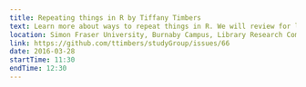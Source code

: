 ```yaml
---
title: Repeating things in R by Tiffany Timbers
text: Learn more about ways to repeat things in R. We will review for loops, as well as learn about the R packages dplyr and purr and how these can be used in place of loops for many repetitive tasks in R.
location: Simon Fraser University, Burnaby Campus, Library Research Commons
link: https://github.com/ttimbers/studyGroup/issues/66
date: 2016-03-28
startTime: 11:30
endTime: 12:30
---
```

